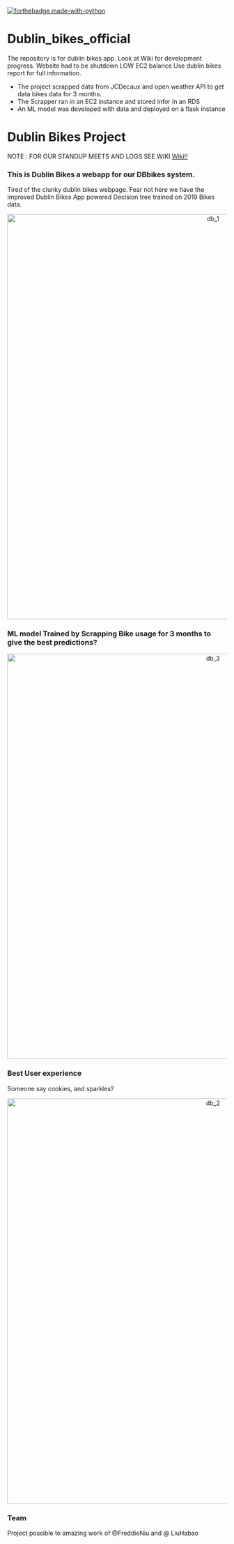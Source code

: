 [![forthebadge made-with-python](http://ForTheBadge.com/images/badges/made-with-python.svg)](https://www.python.org/)

# Dublin_bikes_official
The repository is for dublin bikes app. Look at Wiki for development progress. Website had to be shutdown LOW EC2 balance
Use dublin bikes report for full information.
- The project scrapped data from JCDecaux and open weather API to get data bikes data for 3 months.
- The Scrapper ran in an EC2 instance and stored infor in an RDS
- An ML model was developed with data and deployed on a flask instance


# Dublin Bikes Project
NOTE : FOR OUR STANDUP MEETS AND LOGS SEE WIKI
[Wiki!!](https://github.com/sachsom95/Dublin_bus_official/wiki)
<br>

### This is Dublin Bikes a webapp for our DBbikes system. 
Tired of the clunky dublin bikes webpage. Fear not here we have the improved Dublin Bikes App powered Decision tree trained on 2019 Bikes data.
<p align="center">
  <img width="929" alt="db_1" src="https://user-images.githubusercontent.com/55349036/102238738-04498e00-3eee-11eb-9e8c-567730f507cd.png">
</p>

### ML model Trained by Scrapping Bike usage for 3 months to give the best predictions?
<p align="center">
  <img width="929" alt="db_3" src="https://user-images.githubusercontent.com/55349036/102238749-06abe800-3eee-11eb-9d72-771396022398.png">

</p>


### Best User experience
Someone say cookies, and sparkles?
<p align="center">
<img width="929" alt="db_2" src="https://user-images.githubusercontent.com/55349036/102238745-06135180-3eee-11eb-86c4-1d6803b90361.png">
</p>



### Team
Project possible to amazing work of @FreddieNiu and @ LiuHabao

